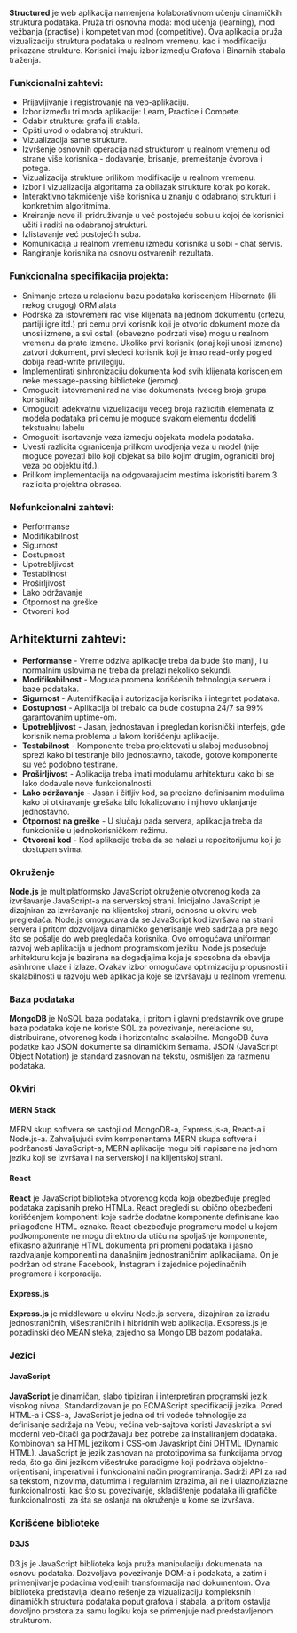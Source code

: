 **Structured** je web aplikacija namenjena kolaborativnom učenju dinamičkih struktura podataka. Pruža tri osnovna moda: mod učenja (learning), mod vežbanja (practise) i kompetetivan mod (competitive). Ova aplikacija pruža vizualizaciju struktura podataka u realnom vremenu, kao i modifikaciju prikazane strukture. Korisnici imaju izbor izmedju Grafova i Binarnih stabala traženja.

### Funkcionalni zahtevi:
* Prijavljivanje i registrovanje na veb-aplikaciju.
* Izbor između tri moda aplikacije: Learn, Practice i Compete.
* Odabir strukture: grafa ili stabla.
* Opšti uvod o odabranoj strukturi.
* Vizualizacija same strukture.
* Izvršenje osnovnih operacija nad strukturom u realnom vremenu od strane više korisnika - dodavanje, brisanje, premeštanje čvorova i potega. 
* Vizualizacija strukture prilikom modifikacije u realnom vremenu. 
* Izbor i vizualizacija algoritama za obilazak strukture korak po korak.
* Interaktivno takmičenje više korisnika u znanju o odabranoj strukturi i konkretnim algoritmima.
* Kreiranje nove ili pridruživanje u već postojeću sobu u kojoj će korisnici učiti i raditi na odabranoj strukturi.
* Izlistavanje već postojećih soba.
* Komunikacija u realnom vremenu između korisnika u sobi - chat servis.
* Rangiranje korisnika na osnovu ostvarenih rezultata.

### Funkcionalna specifikacija projekta:
* Snimanje crteza u relacionu bazu podataka koriscenjem Hibernate (ili nekog drugog) ORM alata
* Podrska za istovremeni rad vise klijenata na jednom dokumentu (crtezu, partiji igre itd.) pri cemu prvi korisnik koji je otvorio dokument moze da unosi izmene, a svi ostali (obavezno podrzati vise) mogu u realnom vremenu da prate izmene. Ukoliko prvi korisnik (onaj koji unosi izmene) zatvori dokument, prvi sledeci korisnik koji je imao read-only pogled dobija read-write privilegiju.
* Implementirati sinhronizaciju dokumenta kod svih klijenata koriscenjem neke message-passing biblioteke (jeromq).
* Omoguciti istovremeni rad na vise dokumenata (veceg broja grupa korisnika)
* Omoguciti adekvatnu vizuelizaciju veceg broja razlicitih elemenata iz modela podataka pri cemu je moguce svakom elementu dodeliti tekstualnu labelu
* Omoguciti iscrtavanje veza izmedju objekata modela podataka. 
* Uvesti razlicita ogranicenja prilikom uvodjenja veza u model (nije moguce povezati bilo koji objekat sa bilo kojim drugim, ograniciti broj veza po objektu itd.).
* Prilikom implementacija na odgovarajucim mestima iskoristiti barem 3 razlicita projektna obrasca.

### Nefunkcionalni zahtevi:
* Performanse
* Modifikabilnost
* Sigurnost
* Dostupnost
* Upotrebljivost
* Testabilnost
* Proširljivost
* Lako održavanje
* Otpornost na greške
* Otvoreni kod

## Arhitekturni zahtevi:
* **Performanse** - Vreme odziva aplikacije treba da bude što manji, i u normalnim uslovima ne treba da prelazi nekoliko sekundi.
* **Modifikabilnost** - Moguća promena korišćenih tehnologija servera i baze podataka.
* **Sigurnost** - Autentifikacija i autorizacija korisnika i integritet podataka.
* **Dostupnost** - Aplikacija bi trebalo da bude dostupna 24/7 sa 99% garantovanim uptime-om.
* **Upotrebljivost** - Jasan, jednostavan i pregledan korisnički interfejs, gde korisnik nema problema u lakom korišćenju aplikacije.
* **Testabilnost** - Komponente treba projektovati u slaboj međusobnoj sprezi kako bi testiranje bilo jednostavno, takođe, gotove komponente su već podobno testirane.
* **Proširljivost** - Aplikacija treba imati modularnu arhitekturu kako bi se lako dodavale nove funkcionalnosti.
* **Lako održavanje** - Jasan i čitljiv kod, sa precizno definisanim modulima kako bi otkiravanje grešaka bilo lokalizovano i njihovo uklanjanje jednostavno.
* **Otpornost na greške** - U slučaju pada servera, aplikacija treba da funkcioniše u jednokorisničkom režimu.
* **Otvoreni kod** - Kod aplikacije treba da se nalazi u repozitorijumu koji je dostupan svima.

### Okruženje

**Node.js** je multiplatformsko JavaScript okruženje otvorenog koda za izvršavanje JavaScript-a na serverskoj strani. Inicijalno JavaScript je dizajniran za izvršavanje na klijentskoj strani, odnosno u okviru web pregledača. Node.js omogućava da se JavaScript kod izvršava na strani servera i pritom dozvoljava dinamičko generisanje web sadržaja pre nego što se pošalje do web pregledača korisnika. Ovo omogućava uniforman razvoj web aplikacija u jednom programskom jeziku. Node.js poseduje arhitekturu koja je bazirana na dogadjajima koja je sposobna da obavlja asinhrone ulaze i izlaze. Ovakav izbor omogućava optimizaciju propusnosti i skalabilnosti u razvoju web aplikacija koje se izvršavaju u realnom vremenu.

### Baza podataka

**MongoDB** je NoSQL baza podataka, i pritom i glavni predstavnik ove grupe baza podataka koje ne koriste SQL za povezivanje, nerelacione su, distribuirane, otvorenog koda i horizontalno skalabilne. MongoDB čuva podatke kao JSON dokumente sa dinamičkim šemama. JSON (JavaScript Object Notation) je standard zasnovan na tekstu, osmišljen za razmenu podataka.

### Okviri

#### MERN Stack

MERN skup softvera se sastoji od MongoDB-a, Express.js-a, React-a i Node.js-a. Zahvaljujući svim komponentama MERN skupa softvera i podržanosti JavaScript-a, MERN aplikacije mogu biti napisane na jednom jeziku koji se izvršava i na serverskoj i na klijentskoj strani.

#### React

**React** je JavaScript biblioteka otvorenog koda koja obezbeđuje pregled podataka zapisanih preko HTMLa. React pregledi su obično obezbeđeni korišćenjem komponenti koje sadrže dodatne komponente definisane kao prilagođene HTML oznake. React obezbeđuje programeru model u kojem podkomponente ne mogu direktno da utiču na spoljašnje komponente, efikasno ažuriranje HTML dokumenta pri promeni podataka i jasno razdvajanje komponenti na današnjim jednostraničnim aplikacijama. On je podržan od strane Facebook, Instagram i zajednice pojedinačnih programera i korporacija.

#### Express.js

**Express.js** je middleware u okviru Node.js servera, dizajniran za izradu jednostraničnih, višestraničnih i hibridnih web aplikacija. Exspress.js je pozadinski deo MEAN steka, zajedno sa Mongo DB bazom podataka.

### Jezici

#### JavaScript

**JavaScript** je dinamičan, slabo tipiziran i interpretiran programski jezik visokog nivoa. Standardizovan je po ECMAScript specifikaciji jezika. Pored HTML-a i CSS-a, JavaScript je jedna od tri vodeće tehnologije za definisanje sadržaja na Vebu; većina veb-sajtova koristi Javaskript a svi moderni veb-čitači ga podržavaju bez potrebe za instaliranjem dodataka. Kombinovan sa HTML jezikom i CSS-om Javaskript čini DHTML (Dynamic HTML). JavaScript je jezik zasnovan na prototipovima sa funkcijama prvog reda, što ga čini jezikom višestruke paradigme koji podržava objektno-orijentisani, imperativni i funkcionalni način programiranja. Sadrži API za rad sa tekstom, nizovima, datumima i regularnim izrazima, ali ne i ulazno/izlazne funkcionalnosti, kao što su povezivanje, skladištenje podataka ili grafičke funkcionalnosti, za šta se oslanja na okruženje u kome se izvršava. 


### Korišćene biblioteke

#### D3JS
D3.js je JavaScript biblioteka koja pruža manipulaciju dokumenata na osnovu podataka. Dozvoljava povezivanje DOM-a i podakata, a zatim i primenjivanje podacima vodjenih transformacija nad dokumentom. Ova biblioteka predstavlja idealno rešenje za vizualizaciju kompleksnih i dinamičkih struktura podataka poput grafova i stabala, a pritom ostavlja dovoljno prostora za samu logiku koja se primenjuje nad predstavljenom strukturom.
